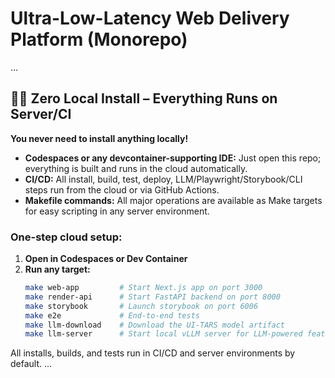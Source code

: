 # Ultra-Low-Latency Web Delivery Platform (Monorepo)

...

## 🧑‍💻 Zero Local Install – Everything Runs on Server/CI

**You never need to install anything locally!**

- **Codespaces or any devcontainer-supporting IDE:** Just open this repo; everything is built and runs in the cloud automatically.
- **CI/CD:** All install, build, test, deploy, LLM/Playwright/Storybook/CLI steps run from the cloud or via GitHub Actions.
- **Makefile commands:** All major operations are available as Make targets for easy scripting in any server environment.

### One-step cloud setup:

1. **Open in Codespaces or Dev Container**
2. **Run any target:**
   ```bash
   make web-app         # Start Next.js app on port 3000
   make render-api      # Start FastAPI backend on port 8000
   make storybook       # Launch storybook on port 6006
   make e2e             # End-to-end tests
   make llm-download    # Download the UI-TARS model artifact
   make llm-server      # Start local vLLM server for LLM-powered features
   ```

All installs, builds, and tests run in CI/CD and server environments by default.
...
